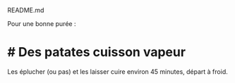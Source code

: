 README.md

Pour une bonne purée :

# # Des patates cuisson vapeur

Les éplucher (ou pas) et les laisser cuire environ 45 minutes, départ à froid. 

